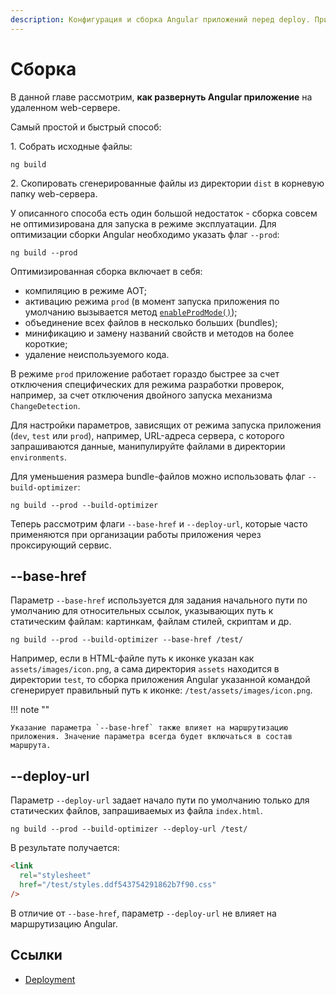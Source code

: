 ```yaml
---
description: Конфигурация и сборка Angular приложений перед deploy. Примеры с параметрами --base-href и --deploy-url.
---
```


# Сборка

В данной главе рассмотрим, **как развернуть Angular приложение** на удаленном web-сервере.

Самый простой и быстрый способ:

1.&nbsp;Собрать исходные файлы:

```
ng build
```

2.&nbsp;Скопировать сгенерированные файлы из директории `dist` в корневую папку web-сервера.

У описанного способа есть один большой недостаток - сборка совсем не оптимизирована для запуска в режиме эксплуатации. Для оптимизации сборки Angular необходимо указать флаг `--prod`:

```
ng build --prod
```

Оптимизированная сборка включает в себя:

- компиляцию в режиме AOT;
- активацию режима `prod` (в момент запуска приложения по умолчанию вызывается метод [`enableProdMode()`](https://angular.io/api/core/enableProdMode));
- объединение всех файлов в несколько больших (bundles);
- минификацию и замену названий свойств и методов на более короткие;
- удаление неиспользуемого кода.

В режиме `prod` приложение работает гораздо быстрее за счет отключения специфических для режима разработки проверок, например, за счет отключения двойного запуска механизма `ChangeDetection`.

Для настройки параметров, зависящих от режима запуска приложения (`dev`, `test` или `prod`), например, URL-адреса сервера, с которого запрашиваются данные, манипулируйте файлами в директории `environments`.

Для уменьшения размера bundle-файлов можно использовать флаг `--build-optimizer`:

```
ng build --prod --build-optimizer
```

Теперь рассмотрим флаги `--base-href` и `--deploy-url`, которые часто применяются при организации работы приложения через проксирующий сервис.

## --base-href

Параметр `--base-href` используется для задания начального пути по умолчанию для относительных ссылок, указывающих путь к статическим файлам: картинкам, файлам стилей, скриптам и др.

```
ng build --prod --build-optimizer --base-href /test/
```

Например, если в HTML-файле путь к иконке указан как `assets/images/icon.png`, а сама директория `assets` находится в директории `test`, то сборка приложения Angular указанной командой сгенерирует правильный путь к иконке: `/test/assets/images/icon.png`.

!!! note ""

    Указание параметра `--base-href` также влияет на маршрутизацию приложения. Значение параметра всегда будет включаться в состав маршрута.

## --deploy-url

Параметр `--deploy-url` задает начало пути по умолчанию только для статических файлов, запрашиваемых из файла `index.html`.

```
ng build --prod --build-optimizer --deploy-url /test/
```

В результате получается:

```html
<link
  rel="stylesheet"
  href="/test/styles.ddf543754291862b7f90.css"
/>
```

В отличие от `--base-href`, параметр `--deploy-url` не влияет на маршрутизацию Angular.

## Ссылки

- [Deployment](https://angular.io/start/deployment)
